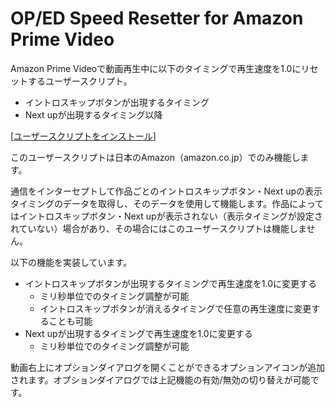 # OP/ED Speed Resetter for Amazon Prime Video

Amazon Prime Videoで動画再生中に以下のタイミングで再生速度を1.0にリセットするユーザースクリプト。
- イントロスキップボタンが出現するタイミング
- Next upが出現するタイミング以降

[[ユーザースクリプトをインストール](https://github.com/ryo-fujinone/speed-resetter-for-amazon-prime-video/raw/refs/heads/main/dist/speed-resetter.user.js)]

このユーザースクリプトは日本のAmazon（amazon.co.jp）でのみ機能します。

通信をインターセプトして作品ごとのイントロスキップボタン・Next upの表示タイミングのデータを取得し、そのデータを使用して機能します。作品によってはイントロスキップボタン・Next upが表示されない（表示タイミングが設定されていない）場合があり、その場合にはこのユーザースクリプトは機能しません。

以下の機能を実装しています。
- イントロスキップボタンが出現するタイミングで再生速度を1.0に変更する
  - ミリ秒単位でのタイミング調整が可能
  - イントロスキップボタンが消えるタイミングで任意の再生速度に変更することも可能
- Next upが出現するタイミングで再生速度を1.0に変更する
  - ミリ秒単位でのタイミング調整が可能

動画右上にオプションダイアログを開くことができるオプションアイコンが追加されます。オプションダイアログでは上記機能の有効/無効の切り替えが可能です。